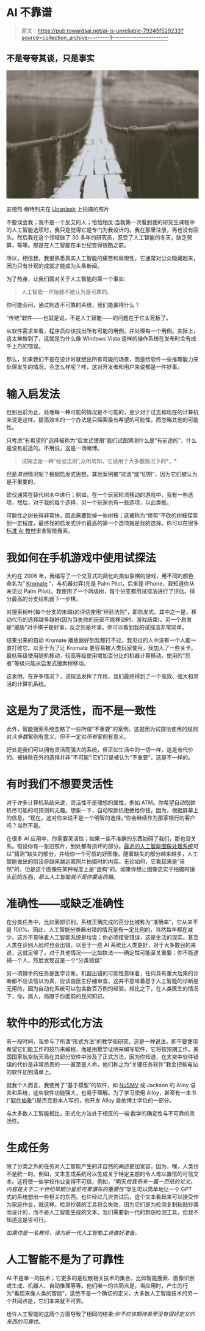 # AI 不靠谱

> 原文：<https://pub.towardsai.net/ai-is-unreliable-79245f529233?source=collection_archive---------1----------------------->

## 不是夸夸其谈，只是事实

![](img/daa9b2d90740b765a8f099f1a3a19178.png)

安德烈·梅特列夫在 [Unsplash](https://unsplash.com?utm_source=medium&utm_medium=referral) 上拍摄的照片

不要误会我；我不是一个反艾的人；恰恰相反:当我第一次看到我的研究生课程中的人工智能选项时，我只是觉得它是专门为我设计的。我在那里注册，再也没有回头。然后我在这个领域做了 30 多年的研究员，忍受了人工智能的冬天，缺乏预算，等等。那是在人工智能在本世纪变得很酷之前。

所以，相信我，我很熟悉真实人工智能的痛苦和局限性，它通常对公众隐藏起来，因为只有壮观的成就才能成为头条新闻。

为了热身，让我们面对关于人工智能的第一个事实:

> 人工智能一开始就不被认为是可靠的。

你可能会问，通过制造不可靠的系统，我们能赢得什么？

“传统”软件——也就是说，不是人工智能——的问题在于它太死板了。

从软件需求来看，程序员应该找出所有可能的用例，并处理每一个用例。实际上，这太难做到了，这就是为什么像 Windows Vista 这样的操作系统在发布时会有成千上万的错误。

那么，如果我们不是在设计时就想出所有可能的场景，而是给软件一些推理能力来处理发生的情况，会怎么样呢？哇，这对开发者和用户来说都是一件好事。

# 输入启发法

但到目前为止，处理每一种可能的情况是不可能的，至少对于过去和现在的计算机来说是这样。提高效率的一个办法是只探索最有希望的可能性，而忽略其他的可能性。

只考虑“有希望的”选择被称为“启发式使用”我们试图猜测什么是“有前途的”，什么是没有前途的。不用说，这是一场赌博。

> 试探法是一种“经验法则”,众所周知，它适用于大多数情况下的*。*

但是*其他*情况呢？根据启发式思想，其他案例被“过滤”或“切割”，因为它们被认为是不重要的。

砍伐通常在替代树木中进行；例如，在一个玩家轮流移动的游戏中，我有一些选项，然后，对于我的每个选择，另一个玩家也有一些选项，以此类推。

可能性之树长得非常快，因此需要砍掉一些树枝；这被称为“修剪”不砍的树枝探索到一定程度，最终我的启发式评价最高的第一个选项就是我的选择。你可以在很多[标准 AI 教材](http://aima.cs.berkeley.edu/)里查智能搜索。

# 我如何在手机游戏中使用试探法

大约在 2006 年，我编写了一个交互式的简化的类似象棋的游戏，用不同的颜色命名为“ [Kromate](https://www.palmgamingworld.com/palm/kromate.shtml) ”，与机器对弈(先是 Palm Pilot，后来是 iPhone，我知道你从未见过 Palm Pilot)。我使用了一个两级树，每个分支都用试探法进行了评估。得分最高的分支给机器下一步棋。

对搜索树叶(每个分支的末端)的评估使用“经验法则”，即启发式。其中之一是，移动代币的选择越多越好(因为当失败的玩家不能移动时，游戏结束)。另一个启发是“威胁”对手棋子是好事，反之则是坏事。你可以看到我的试探法非常简单。

结果出来的自动 Kromate 播放器好到我都打不过。我见过的人中没有一个人能一直打败它。以至于为了让 Kromate 更容易被人类玩家使用，我加入了一些关卡。最低等级使用随机移动，较高等级使用增加百分比的机器计算移动。使用的“忍者”等级只能从启发式搜索树移动。

这表明，在许多情况下，试探法发挥了作用，我们最终得到了一个高效、强大和灵活的计算机系统。

# 这是为了灵活性，而不是一致性

此外，智能搜索系统忽略了一些所谓“不重要”的案例。这是因为试探法使用的规则对*大多数*案例有意义，但不一定对*所有*案例有意义。

好处是我们可以拥有灵活而强大的系统，但正如生活中的一切一样，这是有代价的。被排除在外的选择并非“不可能”:它们只是被认为“不重要”，这是不一样的。

# 有时我们不想要灵活性

对于许多计算机系统来说，灵活性不是理想的属性，例如 ATM。你希望自动取款机尽可能的可预测和无趣。想象一下，自动取款机拒绝给你钱，因为，根据屏幕上的信息，“现在，这对你来说不是一个明智的选择。”你会继续作为那家银行的客户吗？当然不是。

在很多 AI 应用中，你需要灵活性；如果一些不准确的东西妨碍了我们，那也没关系。假设你有一张旧照片，到处都有损坏的部分。[最近的人工智能图像处理系统](https://github.com/microsoft/Bringing-Old-Photos-Back-to-Life)可以“猜测”缺失的部分，并给你一个可信的好图像。随着缺失的部分越来越多，人工智能做出的假设将越来越远离照片拍摄时的内容。无论如何，它看起来是“自然”的，但是这个图像在某种程度上是“虚构”的。如果你想让图像忠实于拍摄时镜头前的东西，*那么人工智能就不是你要走的路*。

# 准确性——或缺乏准确性

在分类任务中，比如面部识别，系统正确完成的百分比被称为“准确率”，它从来不是 100%。因此，人工智能分类器出错的情况是有一定比例的，当然每年都在减少。这并不意味着人工智能系统是垃圾；你必须接受错误，这是生活的现实。甚至人类在识别人脸时也会出错，以至于一些 AI 系统比人类更好，对于大多数目的来说，这就足够了。对于其他情况——比如执法——确定性可能至关重要；你不能逮捕一个人，然后发现这是一个“分类错误”

另一项棘手的任务是医学诊断。机器出错的可能性意味着，任何具有重大后果的诊断都不应该信以为真，应该由医生仔细审查。这并不意味着基于人工智能的诊断是无用的，因为自动化系统可以包含数百万例的经验。相比之下，在人类医生的情况下，你，病人，局限于你面前的民间知识。

# 软件中的形式化方法

有一段时间，我参与了所谓“形式方法”的教学和研究，这是一种说法，即不要使用希望它们能工作的技巧来编程，而是用数学证明来编写软件，它将按预期工作。美国国家航空航天局在其部分软件中涉及了正式方法，因为你知道，在太空中软件错误的代价是非常昂贵的——甚至是人命。他们称之为“关键任务软件”我会把核电站的软件加到清单上。

就我个人而言，我使用了“基于模型”的软件，如 [NuSMV](https://nusmv.fbk.eu/) 或 Jackson 的 Alloy 语言和系统，这些软件功能强大，也易于理解。为了学习使用 Alloy，甚至有一本书(“[软件抽象](https://mitpress.mit.edu/books/software-abstractions-revised-edition)”)是杰克逊本人写的，他开发 Alloy 是他博士学位的一部分。

与大多数人工智能相比，形式化方法处于相反的一端:数学的确定性与不可靠的灵活性。

# 生成任务

除了分类之外的任务对人工智能产生的非自然的阐述更加宽容，因为，嘿，人类也不是统一的。例如，文本生成系统可以生成关于特定主题的令人难以置信的可信文本。这将使一些学校作业变得不可信，例如，“明天*给我带来一篇一页纸的论文，内容是关于二十世纪早期沙皇尼可莱瀑布的重要性*”学生可以简单地让一个 GPT 式的系统想出一些相关的东西，也许经过几次尝试后，这个文本看起来可以接受作为家庭作业，就这样。检测抄袭的工具将会失败，因为它们是为检测复制粘贴抄袭而设计的，而不是人工智能生成的文本。我们需要新一代的剽窃检测工具，但我不知道这是否可行。

*如果你是一名教师，请为新一代人工智能工具做好准备。*

# 人工智能不是为了可靠性

AI 不是单一的技术；它更多的是松散相关技术的集合，比如智能搜索、图像识别或生成、机器人、自动推理等等。他们唯一的共同点是，当应用时，产生的行为“看起来像人类的智能”，这绝不是一个确切的定义。大多数人工智能技术的另一个共同点是，它们本来就不可靠。

也许人工智能的这两个方面导致了相同的结果:*你不应该期待甚至没有很好定义的东西的可靠性*。
